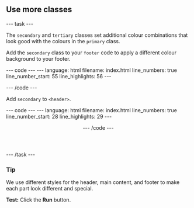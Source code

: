 <h2 class="c-project-heading--task">Use more classes</h2>

--- task ---

The `secondary` and `tertiary` classes set additional colour combinations that look good with the colours in the `primary` class.

Add the `secondary` class to your `footer` code to apply a different colour background to your footer. 

<div class="c-project-code">
--- code ---
---
language: html
filename: index.html
line_numbers: true
line_number_start: 55
line_highlights: 56
---
    <!-- web page footer -->
    <footer class="border-top secondary">

--- /code ---
</div>


Add `secondary` to `<header>`.

<div class="c-project-code">
--- code ---
---
language: html
filename: index.html
line_numbers: true
line_number_start: 28
line_highlights: 29
---
    <!-- The page header code goes here -->
    <header class="border-bottom secondary">

--- /code ---
</div>

--- /task ---

<div class="c-project-callout c-project-callout--tip">

### Tip

We use different styles for the header, main content, and footer to make each part look different and special.

</div>


**Test:** Click the **Run** button. 